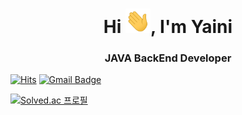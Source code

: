 
<h1 align="center">Hi <img src="https://raw.githubusercontent.com/ABSphreak/ABSphreak/master/gifs/Hi.gif" width="40px" />, I'm Yaini</h1>
<h3 align="center">JAVA BackEnd Developer</h3>


[![Hits](https://hits.seeyoufarm.com/api/count/incr/badge.svg?url=https%3A%2F%2Fgithub.com%2Fyaini&count_bg=%23000000&title_bg=%23555555&icon=&icon_color=%23E7E7E7&title=total&edge_flat=true)](https://hits.seeyoufarm.com)
[![Gmail Badge](https://img.shields.io/badge/Gmail-d14836?style=flat-square&logo=Gmail&logoColor=white&link=mailto:soyeon.ssafy@gmail.com)](mailto:soyeon.ssafy@gmail.com)

[![Solved.ac
프로필](http://mazassumnida.wtf/api/v2/generate_badge?boj=dlthdus813)](https://solved.ac/dlthdus813)
